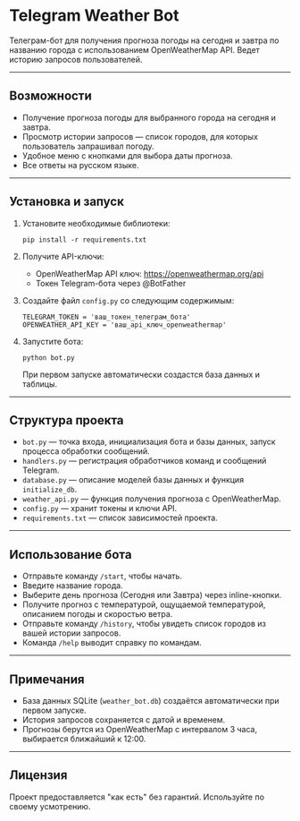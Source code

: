 # Telegram Weather Bot

Телеграм-бот для получения прогноза погоды на сегодня и завтра по названию города с использованием OpenWeatherMap API. Ведет историю запросов пользователей.

---

## Возможности

- Получение прогноза погоды для выбранного города на сегодня и завтра.
- Просмотр истории запросов — список городов, для которых пользователь запрашивал погоду.
- Удобное меню с кнопками для выбора даты прогноза.
- Все ответы на русском языке.

---

## Установка и запуск

1. Установите необходимые библиотеки:

   ```
   pip install -r requirements.txt
   ```

2. Получите API-ключи:

   - OpenWeatherMap API ключ: https://openweathermap.org/api
   - Токен Telegram-бота через @BotFather

3. Создайте файл `config.py` со следующим содержимым:

   ```
   TELEGRAM_TOKEN = 'ваш_токен_телеграм_бота'
   OPENWEATHER_API_KEY = 'ваш_api_ключ_openweathermap'
   ```

4. Запустите бота:

   ```
   python bot.py
   ```

   При первом запуске автоматически создастся база данных и таблицы.

---

## Структура проекта

- `bot.py` — точка входа, инициализация бота и базы данных, запуск процесса обработки сообщений.
- `handlers.py` — регистрация обработчиков команд и сообщений Telegram.
- `database.py` — описание моделей базы данных и функция `initialize_db`.
- `weather_api.py` — функция получения прогноза с OpenWeatherMap.
- `config.py` — хранит токены и ключи API.
- `requirements.txt` — список зависимостей проекта.

---

## Использование бота

- Отправьте команду `/start`, чтобы начать.
- Введите название города.
- Выберите день прогноза (Сегодня или Завтра) через inline-кнопки.
- Получите прогноз с температурой, ощущаемой температурой, описанием погоды и скоростью ветра.
- Отправьте команду `/history`, чтобы увидеть список городов из вашей истории запросов.
- Команда `/help` выводит справку по командам.

---

## Примечания

- База данных SQLite (`weather_bot.db`) создаётся автоматически при первом запуске.
- История запросов сохраняется с датой и временем.
- Прогнозы берутся из OpenWeatherMap с интервалом 3 часа, выбирается ближайший к 12:00.

---

## Лицензия

Проект предоставляется "как есть" без гарантий. Используйте по своему усмотрению.
```

